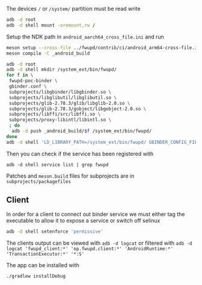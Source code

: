 The devices `/` or `/system/` partition must be read write
```bash
adb -d root
adb -d shell mount -oremount,rw /
```

Setup the NDK path in `android_aarch64_cross_file.ini` and run
```bash
meson setup --cross-file ../fwupd/contrib/ci/android_arm64-cross-file.ini _android_build
meson compile -C _android_build

adb -d root
adb -d shell mkdir /system_ext/bin/fwupd/
for f in \
 fwupd-poc-binder \
 gbinder.conf \
 subprojects/libgbinder/libgbinder.so \
 subprojects/libglibutil/libglibutil.so \
 subprojects/glib-2.78.3/glib/libglib-2.0.so \
 subprojects/glib-2.78.3/gobject/libgobject-2.0.so \
 subprojects/libffi/src/libffi.so \
 subprojects/proxy-libintl/libintl.so \
 ; do 
  adb -d push _android_build/$f /system_ext/bin/fwupd/
done
adb -d shell 'LD_LIBRARY_PATH=/system_ext/bin/fwupd/ GBINDER_CONFIG_FILE=/system_ext/bin/fwupd/gbinder.conf /system_ext/bin/fwupd/fwupd-poc-binder'
```

Then you can check if the service has been registered with
```
adb -d shell service list | grep fwupd
```

Patches and `meson.build` files for subprojects are in `subprojects/packagefiles`

## Client

In order for a client to connect out binder service we must either tag the executable to allow it to expose a service or switch off selinux

```bash
adb -d shell setenforce 'permissive'
```

The clients output can be viewed with `adb -d logcat` or filtered with `adb -d logcat 'fwupd_client:*' 'op.fwupd.client:*' 'AndroidRuntime:*' 'TransactionExecutor:*' '*:S'`

The app can be installed with
```bash
./gradlew installDebug
```